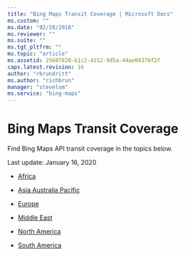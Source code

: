 ```yaml
---
title: "Bing Maps Transit Coverage | Microsoft Docs"
ms.custom: ""
ms.date: "02/28/2018"
ms.reviewer: ""
ms.suite: ""
ms.tgt_pltfrm: ""
ms.topic: "article"
ms.assetid: 25607820-b1c2-4152-9d5a-44ae04370f2f
caps.latest.revision: 16
author: "rbrundritt"
ms.author: "richbrun"
manager: "stevelom"
ms.service: "bing-maps"
---
```

# Bing Maps Transit Coverage

Find Bing Maps API transit coverage in the topics below.  
  
 Last update: January 16, 2020
  
-   [Africa](africa.md)  
  
-   [Asia Australia Pacific](asia-australia-pacific-islands.md)  
  
-   [Europe](europe.md)
  
-   [Middle East](middle-east.md)  
  
-   [North America](north-america.md)  
  
-   [South America](south-america.md)
